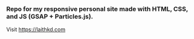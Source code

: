 ### Repo for my responsive personal site made with HTML, CSS, and JS (GSAP + Particles.js). 

Visit https://laithkd.com

